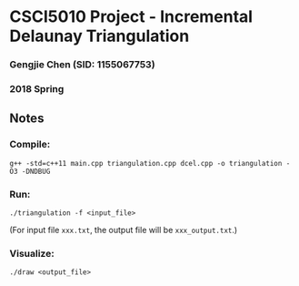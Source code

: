 # CSCI5010 Project - Incremental Delaunay Triangulation

### Gengjie Chen (SID: 1155067753)

### 2018 Spring

## Notes

### Compile:
```
g++ -std=c++11 main.cpp triangulation.cpp dcel.cpp -o triangulation -O3 -DNDBUG
```

### Run:
```
./triangulation -f <input_file>
```
(For input file `xxx.txt`, the output file will be `xxx_output.txt`.)

### Visualize:
```
./draw <output_file>
```